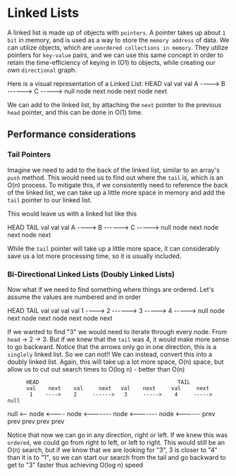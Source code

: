 # Linked Lists

A linked list is made up of objects with `pointers`. A pointer takes up about `1 bit` in memory, and is used as a way to store the `memory address` of data.
We can utilize objects, which are `unordered collections in memory`. They utilize pointers for `key-value` pairs, and we can use this same concept in order to retain the time-efficiency of keying in (O1) to objects, while creating our own `directional` graph.

Here is a visual representation of a Linked List:
  HEAD
  val            val             val
   A    ---->    B     ------>   C     -----> null
  node    next   node   next     node     next


We can add to the linked list, by attaching the `next` pointer to the previous `head` pointer, and this can be done in O(1) time.

## Performance considerations

### Tail Pointers

Imagine we need to add to the back of the linked list, similar to an array's `push` method. This would need us to find out where the `tail` is, which is an O(n) process. To mitigate this, if we consistently need to reference the back of the linked list, we can take up a little more space in memory and add the `tail` pointer to our linked list.

This would leave us with a linked list like this


  HEAD                            TAIL
  val            val             val
   A    ---->    B     ------>   C     -----> null
  node    next   node   next     node     next


  While the `tail` pointer will take up a little more space, it can considerably save us a lot more processing time, so it is usually included.

### Bi-Directional Linked Lists (Doubly Linked Lists)

Now what if we need to find something where things are ordered. Let's assume the values are numbered and in order



  HEAD                                            TAIL
  val            val             val             val
   1    ---->    2     ------>   3     ----->    4     ----->   null
  node    next   node   next     node     next   node   next


If we wanted to find "3" we would need to iterate through every node. From `head` -> 2 -> 3. But if we knew that the `tail` was 4, it would make more sense to go backward. Notice that the arrows only go in one direction, this is a `singlely` linked list. So we can not!! We can instead, convert this into a doubly linked list. Again, this will take up a lot more space, O(n) space, but allow us to cut out search times to O(log n) - better than O(n)


          HEAD                                            TAIL
          val    next    val     next   val    next     val     next
           1    ---->    2     ------>   3     ----->    4     ----->   null
 null <--  node  <----   node  <-------  node <-------   node <------
      prev        prev            prev           prev              prev


Notice that now we can go in any direction, right or left. If we knew this was `ordered`, we could go from right to left, or left to right. This would still be an O(n) search, but if we know that we are looking for "3", 3 is closer to "4" than it is to "1", so we can start our search from the tail and go backward to get to "3" faster thus achieving O(log n) speed
